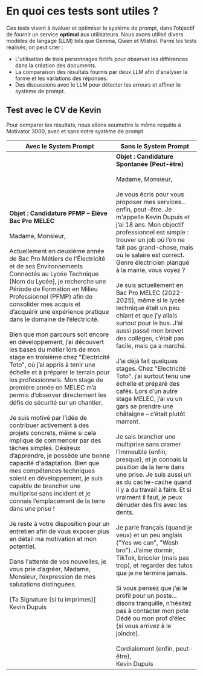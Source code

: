 # En quoi ces tests sont utiles ?

Ces tests visent à évaluer et optimiser le système de prompt, dans l’objectif de fournir un service **optimal** aux utilisateurs. Nous avons utilisé divers modèles de langage (LLM) tels que Gemma, Qwen et Mistral. Parmi les tests réalisés, on peut citer :
- L'utilisation de trois personnages fictifs pour observer les différences dans la création des documents.
- La comparaison des résultats fournis par deux LLM afin d'analyser la forme et les variations des réponses.
- Des discussions avec le LLM pour détecter les erreurs et affiner le système de prompt.

## Test avec le CV de Kevin

Pour comparer les résultats, nous allons soumettre la même requête à Motivator 3000, avec et sans notre système de prompt.

| **Avec le System Prompt** | **Sans le System Prompt** |
|---------------------------|---------------------------|
**Objet : Candidature PFMP – Élève Bac Pro MELEC**<br><br>Madame, Monsieur,<br><br>Actuellement en deuxième année de Bac Pro Métiers de l'Électricité et de ses Environnements Connectés au Lycée Technique [Nom du Lycée], je recherche une Période de Formation en Milieu Professionnel (PFMP) afin de consolider mes acquis et d’acquérir une expérience pratique dans le domaine de l’électricité.<br><br>Bien que mon parcours soit encore en développement, j’ai découvert les bases du métier lors de mon stage en troisième chez "Electricité Toto", où j’ai appris à tenir une échelle et à préparer le terrain pour les professionnels. Mon stage de première année en MELEC m’a permis d’observer directement les défis de sécurité sur un chantier.<br><br>Je suis motivé par l’idée de contribuer activement à des projets concrets, même si cela implique de commencer par des tâches simples. Désireux d’apprendre, je possède une bonne capacité d'adaptation. Bien que mes compétences techniques soient en développement, je suis capable de brancher une multiprise sans incident et je connais l’emplacement de la terre dans une prise !<br><br>Je reste à votre disposition pour un entretien afin de vous exposer plus en détail ma motivation et mon potentiel.<br><br>Dans l'attente de vos nouvelles, je vous prie d’agréer, Madame, Monsieur, l’expression de mes salutations distinguées.<br><br>[Ta Signature (si tu imprimes)]<br>Kevin Dupuis | **Objet : Candidature Spontanée (Peut-être)**<br><br>Madame, Monsieur,<br><br>Je vous écris pour vous proposer mes services... enfin, peut-être. Je m'appelle Kevin Dupuis et j’ai 18 ans. Mon objectif professionnel est simple : trouver un job où l’on ne fait pas grand-chose, mais où le salaire est correct. Genre électricien planqué à la mairie, vous voyez ?<br><br>Je suis actuellement en Bac Pro MELEC (2022-2025), même si le lycée technique était un peu chiant et que j’y allais surtout pour le bus. J’ai aussi passé mon brevet des collèges, c’était pas facile, mais ça a marché.<br><br>J’ai déjà fait quelques stages. Chez "Electricité Toto", j’ai surtout tenu une échelle et préparé des cafés. Lors d’un autre stage MELEC, j’ai vu un gars se prendre une châtaigne – c’était plutôt marrant.<br><br>Je sais brancher une multiprise sans cramer l’immeuble (enfin, presque), et je connais la position de la terre dans une prise. Je suis aussi un as du cache-cache quand il y a du travail à faire. Et si vraiment il faut, je peux dénuder des fils avec les dents.<br><br>Je parle français (quand je veux) et un peu anglais ("Yes we can", "Wesh bro"). J’aime dormir, TikTok, bricoler (mais pas trop), et regarder des tutos que je ne termine jamais.<br><br>Si vous pensez que j’ai le profil pour un poste... disons tranquille, n’hésitez pas à contacter mon pote Dédé ou mon prof d’élec (si vous arrivez à le joindre).<br><br>Cordialement (enfin, peut-être),<br>Kevin Dupuis |
